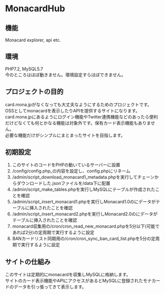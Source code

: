 # MonacardHub

## 機能
Monacard explorer, api etc.

## 環境
PHP7.2, MySQL5.7  
今のところはほぼ動きません。環境設定すらほぼできません。

## プロジェクトの目的
card.mona.jpがなくなっても大丈夫なようにするためのプロジェクトです。OSSとしてmonacardを表示したりAPIを提供するサイトになります。  
card.mona.jpにあるようにログイン機能やTwitter連携機能などのあったら便利だけどなくても何とかなる機能は対象外です。保有カード表示機能もありません。  
必要な機能だけがシンプルにまとまったサイトを目指します。

## 初期設定
1. このサイトのコードをPHPの動いているサーバーに設置  
2. /config/config.php_の内容を設定し、config.phpにリネーム  
3. /admin/script_download_monacard1_metadata.phpを実行してチェーンからダウンロードした.jsonファイルを/data下に配置  
4. /admin/script_make_tables.phpを実行しMySQLにテーブルが作成されたことを確認
5. /admin/script_insert_monacard1.phpを実行しMonacard1.0のにデータがテーブルに挿入されたことを確認
6. /admin/script_insert_monacard2.phpを実行しMonacard2.0のにデータがテーブルに挿入されたことを確認
7. monacard収集用の/cron/cron_read_new_monacard.phpを5分以下(可能であれば2分)の定周期で実行するように設定
8. BANカードリスト同期用の/cron/cron_sync_ban_card_list.phpを5分の定周期で実行するように設定

## サイトの仕組み
このサイトは定期的にmonacardを収集しMySQLに格納します。  
サイトのカード表示機能やAPIにアクセスがあるとMySQLに登録されたモナカードのデータを引っ張ってきて表示します。
